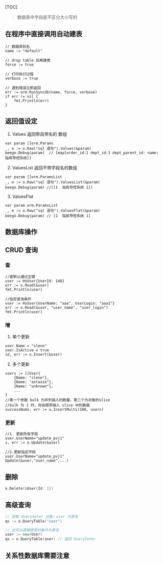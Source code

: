 
[TOC]

> 数据表中字段是不区分大小写的
##  在程序中直接调用自动建表

```
// 数据库别名
name := "default"

// drop table 后再建表
force := true

// 打印执行过程
verbose := true

// 遇到错误立即返回
err := orm.RunSyncdb(name, force, verbose)
if err != nil {
    fmt.Println(err)
}
```

## 返回值设定
1. Values  返回带自带名的 数组
```
var param []orm.Params
_, e := o.Raw("sql 语句").Values(&param)
beego.Debug(param)  // [map[order_id:1 dept_id:1 dept_parent_id: name:指挥导控系统]]
```
2. ValuesList   返回不带字段名的数组
```
var param []orm.ParamsList
_, e := o.Raw("sql 语句").ValuesList(&param)
beego.Debug(param) //[[1  指挥导控系统 1]]
```
3. ValuesFlat
```
var param orm.ParamsList
_, e := o.Raw("sql 语句").ValuesFlat(&param)
beego.Debug(param) // [1  指挥导控系统 1]
```

## 数据库操作
## CRUD  查询

### 查
```
//查默认通过主键
user := HsUser{UserId: 146}
err := o.Read(&user)
fmt.Println(user)

//指定查询条件
user := HsUser{UserName: "aaa", UserLogin: "aaa1"}
err := o.Read(&user, "user_name", "user_login")
fmt.Println(user)
```
### 增
1. 单个更新
```
user.Name = "slene"
user.IsActive = true
id, err := o.Insert(&user)
```
2. 多个更新
```
users := []User{
    {Name: "slene"},
    {Name: "astaxie"},
    {Name: "unknown"},
    ...
}
//第一个参数 bulk 为并列插入的数量，第二个为对象的slice
//bulk 为 1 时，将会顺序插入 slice 中的数据
successNums, err := o.InsertMulti(100, users)
```
### 更新

```
//1. 更新所有字段
user.UserName="update_pvj1"
i, err := o.Update(&user) 

//2.更新指定字段
user.UserName="update_pvj1"
Update(&user,"user_name",...)   
```
## 删除
```go
o.Delete(&User{Id: 1})
```

## 高级查询
```go
// 获取 QuerySeter 对象，user 为表名
qs := o.QueryTable("user")

// 也可以直接使用对象作为表名
user := new(User)
qs = o.QueryTable(user) // 返回 QuerySeter
```


## 关系性数据库需要注意
